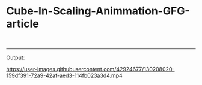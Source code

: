 # Cube-In-Scaling-Animmation-GFG-article
<br>
<hr>
Output:



https://user-images.githubusercontent.com/42924677/130208020-159df391-72a9-42af-aed3-114fb023a3d4.mp4



